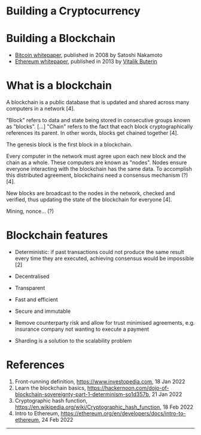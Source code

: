# Building a Cryptocurrency

# Building a Blockchain
- [Bitcoin whitepaper](https://bitcoin.org/bitcoin.pdf), published in 2008 by Satoshi Nakamoto
- [Ethereum whitepaper](https://ethereum.org/en/whitepaper/), published in 2013 by [Vitalik Buterin](https://vitalik.ca/)

# What is a blockchain
A blockchain is a public database that is updated and shared across many computers in a network [4].

"Block" refers to data and state being stored in consecutive groups known as "blocks". [...] "Chain" refers to the fact that each block cryptographically references its parent. In other words, blocks get chained together [4].

The genesis block is the first block in a blockchain.

Every computer in the network must agree upon each new block and the chain as a whole. These computers are known as "nodes". Nodes ensure everyone interacting with the blockchain has the same data. To accomplish this distributed agreement, blockchains need a consensus mechanism (?) [4].

New blocks are broadcast to the nodes in the network, checked and verified, thus updating the state of the blockchain for everyone [4].

Mining, nonce... (?)

# Blockchain features
- Deterministic: if past transactions could not produce the same result every time they are executed, achieving consensus would be impossible [2]
- Decentralised
- Transparent
- Fast and efficient
- Secure and immutable
- Remove counterparty risk and allow for trust minimised agreements, e.g. insurance company not wanting to execute a payment

- Sharding is a solution to the scalability problem

# References
1. Front-running definition, https://www.investopedia.com, 18 Jan 2022
2. Learn the blockchain basics, https://hackernoon.com/dojo-of-blockchain-sovereignty-part-1-determinism-so1d357b, 21 Jan 2022
3. Cryptographic hash function, https://en.wikipedia.org/wiki/Cryptographic_hash_function, 18 Feb 2022
4. Intro to Ethereum, https://ethereum.org/en/developers/docs/intro-to-ethereum, 24 Feb 2022

<hr />
